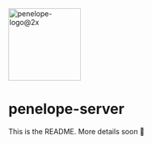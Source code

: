 <img width="143" alt="penelope-logo@2x" src="https://user-images.githubusercontent.com/10648307/189042884-1d4daf88-a954-47db-9e78-a628f45ece93.png">

# penelope-server
This is the README. More details soon 🦄
